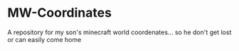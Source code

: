 # MW-Coordinates
A repository for my son's minecraft world coordenates... so he don't get lost or can easily come home

